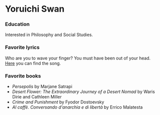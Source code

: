 # Yoruichi Swan

### Education

Interested in Philosophy and Social Studies.

### Favorite lyrics

Who are you to wave your finger?
You must have been out of your head. 
[Here](https://www.youtube.com/watch?v=civuoU_NE38) you can find the song.

### Favorite books 

- *Persepolis* by Marjane Satrapi 
- *Desert Flower: The Extraordinary Journey of a Desert Nomad* by Waris Dirie and Cathleen Miller 
- *Crime and Punishment* by Fyodor Dostoevsky 
- *Al caffè. Conversando d'anarchia e di libertà* by Errico Malatesta
